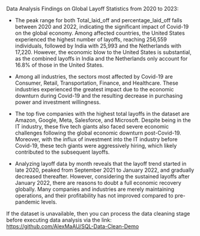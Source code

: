 Data Analysis Findings on Global Layoff Statistics from 2020 to 2023:

- The peak range for both Total_laid_off and percentage_laid_off falls between 2020 and 2022, indicating the significant impact of Covid-19 on the global economy. Among affected countries, the United States experienced the highest number of layoffs, reaching 256,559 individuals, followed by India with 25,993 and the Netherlands with 17,220. However, the economic blow to the United States is substantial, as the combined layoffs in India and the Netherlands only account for 16.8% of those in the United States.

- Among all industries, the sectors most affected by Covid-19 are Consumer, Retail, Transportation, Finance, and Healthcare. These industries experienced the greatest impact due to the economic downturn during Covid-19 and the resulting decrease in purchasing power and investment willingness.

- The top five companies with the highest total layoffs in the dataset are Amazon, Google, Meta, Salesforce, and Microsoft. Despite being in the IT industry, these five tech giants also faced severe economic challenges following the global economic downturn post-Covid-19. Moreover, with the influx of investment into the IT industry before Covid-19, these tech giants were aggressively hiring, which likely contributed to the subsequent layoffs.

- Analyzing layoff data by month reveals that the layoff trend started in late 2020, peaked from September 2021 to January 2022, and gradually decreased thereafter. However, considering the sustained layoffs after January 2022, there are reasons to doubt a full economic recovery globally. Many companies and industries are merely maintaining operations, and their profitability has not improved compared to pre-pandemic levels. 

If the dataset is unavailable, then you can process the data cleaning stage before executing data analysis via the link: https://github.com/AlexMaAU/SQL-Data-Clean-Demo
